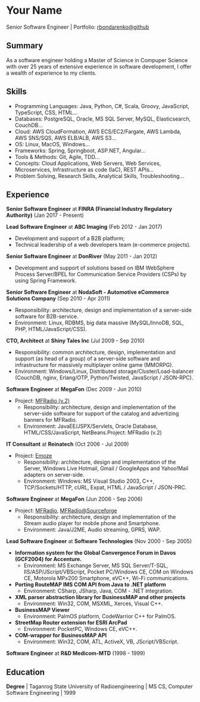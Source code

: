 # Your Name
Senior Software Engineer | Portfolio: [rbondarenko@github](https://rbondarenko.github.io)

## Summary
As a software engineer holding a Master of Science in Compuper Science with over 25 years of extensive experience in software development, I offer a wealth of experience to my clients.

## Skills
- Programming Languages: Java, Python, C#, Scala, Groovy, JavaScript, TypeScript, CSS, HTML...
- Databases: PostgreSQL, Oracle, MS SQL Server, MySQL, Elasticsearch, CouchDB...
- Cloud: AWS CloudFormation, AWS ECS/EC2/Fargate, AWS Lambda, AWS SNS/SQS, AWS ELB/ALB, AWS S3...
- OS: Linux, MacOS, Windows...
- Frameworks: Spring, Springboot, ASP.NET, Angular...
- Tools & Methods: Git, Agile, TDD...
- Concepts: Cloud Applications, Web Servers, Web Services, Microservices, Infrastructure as code (IaC), REST APIs...
- Problem Solving, Research Skills, Analytical Skills, Troubleshooting...

## Experience
**Senior Software Engineer** at **FINRA (Financial Industry Regulatory Authority)** (Jan 2017 - Present)

**Lead Software Engineer** at **ABC Imaging** (Feb 2012 - Jan 2017)
- Development and support of a B2B platform;
- Technical leadership of a web developers team (e-commerce projects).

**Senior Software Engineer** at **DonRiver** (May 2011 - Jan 2012)
- Development and support of solutions based on IBM WebSphere Process Server/BPEL for Communication Service Providers (CSPs) by using Spring Framework.

**Senior Software Engineer** at **NodaSoft - Automotive eCommerce Solutions Company** (Sep 2010 - Apr 2011)
- Responsibility: architecture, design and implementation of a server-side software for B2B-service.
- Environment: Linux, RDBMS, big data massive (MySQL/InnoDB, SQL, PHP, HTML/JavaScript/CSS).

**CTO, Architect** at **Shiny Tales Inc** (Jul 2009 - Sep 2010)
- Responsibility: common architecture, design, implementation and support (as head of a group) of a server-side software and infrastructure for massively multiplayer online game (MMORPG).
- Environment: Windows/Linux, Distributed storage/Cluster/Load-balancer (CouchDB, nginx, Erlang/OTP, Python/Twisted, JavaScript / JSON-RPC).

**Software Engineer** at **MegaFon** (Dec 2009 - Jun 2010)
- Project: [MFRadio (v.2)](http://kavkaz.megafon.ru/services/internet/mobilnoe_radio.html)
  - Responsibility: architecture, design and implementation of the server-side software for support of the catalog and advertizing banners for MFRadio.
  - Environment: JavaEE/JSPX/Servlets, Oracle Database, HTML/CSS/JavaScript, NetBeans.Project: MFRadio (v.2)

**IT Consultant** at **Reinatech** (Oct 2006 - Jul 2009)
- Project: [Emoze](http://www.emoze.com/en/get/index.asp)
  - Responsibility: architecture, design and implementation of the Server, Windows Live Hotmail, Gmail / GoogleApps and Yahoo!Mail adapters on server-side.
  - Environment: Windows: MS Visual Studio 2003, C++, TCP/Sockets/HTTP, cURL, Expat, HTML / JavaScript / JSON-PRC.

**Software Engineer** at **MegaFon** (Jun 2006 - Sep 2006)
- Project: [MFRadio](http://kavkaz.megafon.ru/services/internet/mobilnoe_radio.html), [MFRadio@Sourceforge](http://mfradio.sourceforge.net/)
  - Responsibility: architecture, design and implementation of the Stream audio player for mobile phone and Smartphone.
  - Environment: Java/J2ME, Audio streaming, GPRS, WAP.

**Lead Software Engineer** at **Software Technologies** (Nov 2000 - Sep 2005)
- __Information system for the Global Convergence Forum in Davos (GCF2004) for Accenture.__
  - Environment: MS Exchange Server, MS SQL Server/T-SQL, IIS/ASP/JScript/VBScript, Pocket PC/Windows CE, COM on Windows CE, Motorola MPx200 Smartphone, eVC++, Wi-Fi communications.
- __Porting RouteMAP IMS COM API from Java to .NET platform__
  - Environment: CSharp, JSharp, Java, COM - .NET integration.
- __XML parser abstraction library for BusinessMAP and other projects__
  - Environment: Win32, COM, MSXML, Xerces, Visual C++.
- __BusinessMAP Viewer__
  - Environment: PalmOS platform, CodeWarrior C++ for PalmOS.
- __StreetMap Router extension for ESRI ArcPad__
  - Environment: PocketPC, Windows CE, eVC++.
- __COM-wrapper for BusinessMAP API__
  - Environment: Win32, COM, ATL, ActiveX, VB, JScript/VBScript.

**Software Engineer** at **R&D Medicom-MTD** (1998 - 1999)

## Education
**Degree** | Taganrog State University of Radioengineering | MS CS, Computer Software Engineering | 1999

